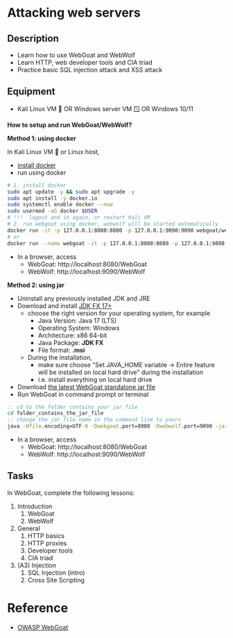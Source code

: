 # Attacking web servers

## Description
- Learn how to use WebGoat and WebWolf
- Learn HTTP, web developer tools and CIA triad
- Practice basic SQL injection attack and XSS attack

## Equipment
- Kali Linux VM 🐧 OR Windows server VM 🪟 OR Windows 10/11

**How to setup and run WebGoat/WebWolf?**

**Method 1: using docker**

In Kali Linux VM 🐧 or Linux host, 
- [install docker](https://www.kali.org/docs/containers/installing-docker-on-kali/)
- run using docker

```bash
# 1. install docker
sudo apt update -y && sudo apt upgrade -y
sudo apt install -y docker.io
sudo systemctl enable docker --now
sudo usermod -aG docker $USER
# !!!  logout and in again, or restart Kali VM
# 2. run webgoat using docker, webwolf will be started automatically
docker run -it -p 127.0.0.1:8080:8080 -p 127.0.0.1:9090:9090 webgoat/webgoat
# or
docker run --name webgoat -it -p 127.0.0.1:8080:8080 -p 127.0.0.1:9090:9090 webgoat/webgoat
```
- In a browser, access 
  - WebGoat: http://localhost:8080/WebGoat
  - WebWolf: http://localhost:9090/WebWolf


**Method 2: using jar**

- Uninstall any previously installed JDK and JRE
- Download and install [JDK FX 17+](https://www.azul.com/downloads/#zulu)
  - choose the right version for your operating system, for example
    - Java Version: Java 17 (LTS)
    - Operating System: Windows
    - Architecture: x86 64-bit
    - Java Package: **JDK FX**
    - File format: **.msi**
  - During the installation,
    - make sure choose "Set JAVA_HOME variable -> Entire feature will be installed on local hard drive" during the installation
    - i.e. install everything on local hard drive
- Download [the latest WebGoat standalone jar file](https://github.com/WebGoat/WebGoat/releases)
- Run WebGoat in command prompt or terminal

```cmd
:: cd to the folder contains your jar file
cd folder_contains_the_jar_file
:: change the jar file name in the command line to yours
java -Dfile.encoding=UTF-8 -Dwebgoat.port=8080 -Dwebwolf.port=9090 -jar webgoat-2023.4.jar
```

- In a browser, access 
  - WebGoat: http://localhost:8080/WebGoat
  - WebWolf: http://localhost:9090/WebWolf

## Tasks
In WebGoat, complete the following lessons:

1. Introduction
   1. WebGoat
   2. WebWolf
2. General
   1. HTTP basics
   2. HTTP proxies
   3. Developer tools
   4. CIA triad
3. (A3) Injection
   1. SQL Injection (intro)
   2. Cross Site Scripting


# Reference
- [OWASP WebGoat](https://owasp.org/www-project-webgoat/)